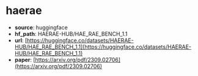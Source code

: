 
# haerae
+ **source**: huggingface
+ **hf_path**: HAERAE-HUB/HAE_RAE_BENCH_1.1
+ **url**: [https://huggingface.co/datasets/HAERAE-HUB/HAE_RAE_BENCH_1.1](https://huggingface.co/datasets/HAERAE-HUB/HAE_RAE_BENCH_1.1)  
+ **paper**: [https://arxiv.org/pdf/2309.02706](https://arxiv.org/pdf/2309.02706)  
